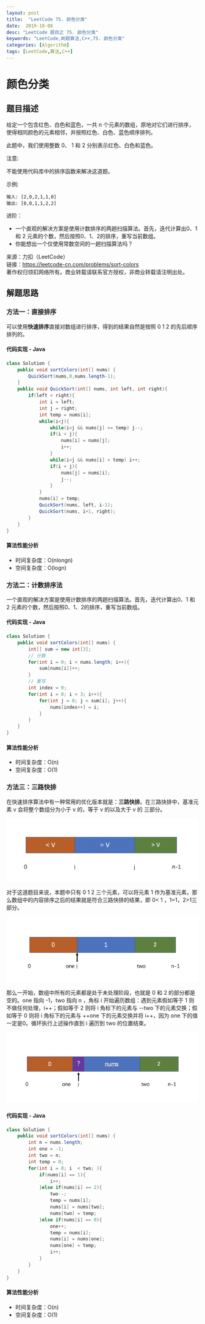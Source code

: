 ```yaml
---
layout: post
title:  "LeetCode 75. 颜色分类"
date:  2019-10-08
desc: "LeetCode 题目之 75. 颜色分类"
keywords: "LeetCode,刷题算法,C++,75. 颜色分类"
categories: [Algorithm]
tags: [LeetCode,算法,C++]
---
```

# 颜色分类

## 题目描述

给定一个包含红色、白色和蓝色，一共 n 个元素的数组，原地对它们进行排序，使得相同颜色的元素相邻，并按照红色、白色、蓝色顺序排列。

此题中，我们使用整数 0、 1 和 2 分别表示红色、白色和蓝色。

注意:

不能使用代码库中的排序函数来解决这道题。

示例:

```
输入: [2,0,2,1,1,0]
输出: [0,0,1,1,2,2]
```

进阶：

- 一个直观的解决方案是使用计数排序的两趟扫描算法。首先，迭代计算出0、1 和 2 元素的个数，然后按照0、1、2的排序，重写当前数组。
- 你能想出一个仅使用常数空间的一趟扫描算法吗？

来源：力扣（LeetCode）<br/>
链接：https://leetcode-cn.com/problems/sort-colors<br/>
著作权归领扣网络所有。商业转载请联系官方授权，非商业转载请注明出处。<br/>

## 解题思路

### 方法一：直接排序

可以使用**快速排序**直接对数组进行排序，得到的结果自然是按照 0 1 2 的先后顺序排列的。

#### 代码实现 - Java

```java
class Solution {
    public void sortColors(int[] nums) {
        QuickSort(nums,0,nums.length-1);
    }
    public void QuickSort(int[] nums, int left, int right){
        if(left < right){
            int i = left;
            int j = right;
            int temp = nums[i];
            while(i<j){
                while(i<j && nums[j] >= temp) j--;
                if(i < j){
                    nums[i] = nums[j];
                    i++;
                }
                while(i<j && nums[i] < temp) i++;
                if(i < j){
                    nums[j] = nums[i];
                    j--;
                }
            }
            nums[i] = temp;
            QuickSort(nums, left, i-1);
            QuickSort(nums, i+1, right);
        }
    }
}
```

#### 算法性能分析

- 时间复杂度：O(nlongn)
- 空间复杂度：O(logn)

### 方法二：计数排序法

一个直观的解决方案是使用计数排序的两趟扫描算法。首先，迭代计算出0、1 和 2 元素的个数，然后按照0、1、2的排序，重写当前数组。

#### 代码实现 - Java

```java
class Solution {
    public void sortColors(int[] nums) {
        int[] sum = new int[3];
        // 计数
        for(int i = 0; i < nums.length; i++){
            sum[nums[i]]++;
        }
        // 重写
        int index = 0;
        for(int i = 0; i < 3; i++){
            for(int j = 0; j < sum[i]; j++){
                nums[index++] = i;
            }
        }
    }
}
```

#### 算法性能分析

- 时间复杂度：O(n)
- 空间复杂度：O(1)

### 方法三：三路快排

在快速排序算法中有一种常用的优化版本就是：**三路快排**。在三路快排中，基准元素 v 会将整个数组分为小于 v 的，等于 v 的以及大于 v 的 三部分。

![三路快排](/assets/images/2019/2019-10/2.png)

对于这道题目来说，本题中只有 0 1 2 三个元素，可以将元素 1 作为基准元素，那么数组中的内容排序之后的结果就是符合三路快排的结果，即 0< 1 ，1=1，2>1三部分。

![题目处理](/assets/images/2019/2019-10/3.png)

那么一开始，数组中所有的元素都是处于未处理阶段，也就是 0 和 2 的部分都是空的。one 指向 -1，two 指向 n ，角标 i 开始遍历数组：遇到元素假如等于 1 则不做任何处理，i++；假如等于 2 则将 i 角标下的元素与 --two 下的元素交换；假如等于 0 则将 i 角标下的元素与 ++one 下的元素交换并将 i++，因为 one 下的值一定是0。循环执行上述操作直到 i 遍历到 two 的位置结束。

![题目处理1](/assets/images/2019/2019-10/4.png)

#### 代码实现 - Java

```java
class Solution {
    public void sortColors(int[] nums) {
        int n = nums.length;
        int one = -1;
        int two = n;
        int temp = 0;
        for(int i = 0; i  < two; ){
            if(nums[i] == 1){
                i++;
            }else if(nums[i] == 2){
                two--;
                temp = nums[i];
                nums[i] = nums[two];
                nums[two] = temp;
            }else if(nums[i] == 0){
                one++;
                temp = nums[i];
                nums[i] = nums[one];
                nums[one] = temp;
                i++;
            }
        }
    }
}
```

#### 算法性能分析

- 时间复杂度：O(n)
- 空间复杂度：O(1)